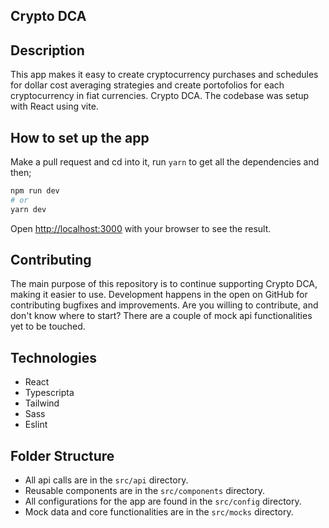## Crypto DCA

## Description

This app makes it easy to create cryptocurrency purchases and schedules for dollar cost averaging strategies and create portofolios for each cryptocurrency in fiat currencies. Crypto DCA.
The codebase was setup with React using vite.

## How to set up the app

Make a pull request and cd into it, run `yarn` to get all the dependencies and then;

```bash
npm run dev
# or
yarn dev
```

Open [http://localhost:3000](http://localhost:3000) with your browser to see the result.

## Contributing

The main purpose of this repository is to continue supporting Crypto DCA, making it easier to use. Development happens in the open on GitHub for contributing bugfixes and improvements.
Are you willing to contribute, and don't know where to start? There are a couple of mock api functionalities yet to be touched.

## Technologies

- React
- Typescripta
- Tailwind
- Sass
- Eslint

## Folder Structure

- All api calls are in the `src/api` directory.
- Reusable components are in the `src/components` directory.
- All configurations for the app are found in the `src/config` directory.
- Mock data and core functionalities are in the `src/mocks` directory.
